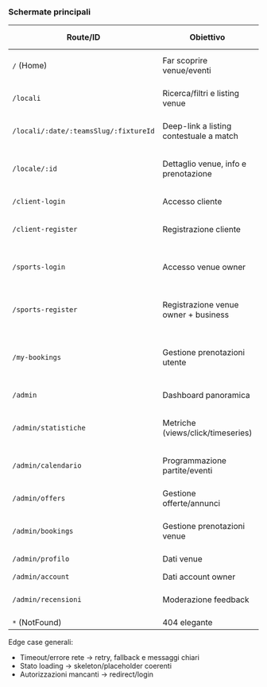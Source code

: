 ### Schermate principali

| Route/ID | Obiettivo | Dati richiesti | Eventi/CTA | Errori / Empty states |
|---|---|---|---|---|
| `/` (Home) | Far scoprire venue/eventi | Spotlight venue, promo, entry points | Vai a `/locali`, login/register | Nessun venue in evidenza → mostra consigli default |
| `/locali` | Ricerca/filtri e listing venue | GET `/api/venues` (filtri) | Applica filtri, apri venue, deep-link match | Nessun risultato → empty con suggerimenti filtri |
| `/locali/:date/:teamsSlug/:fixtureId` | Deep-link a listing contestuale a match | Stessa di `/locali` + parametri | Naviga al venue più vicino/pertinente | Fixture non valida → fallback a `/locali` |
| `/locale/:id` | Dettaglio venue, info e prenotazione | GET `/api/venues/:id`; partite e time slots | Seleziona slot, invia prenotazione | Conflitti/validazione → messaggi inline; venue non trovato → 404 |
| `/client-login` | Accesso cliente | email, password | Login, link a register | Credenziali errate, rete giù |
| `/client-register` | Registrazione cliente | name, email, password, consensi | Registra e login | Email già usata, password debole |
| `/sports-login` | Accesso venue owner | email, password | Login admin | Credenziali errate; se owner su client-login → suggerisci sports-login |
| `/sports-register` | Registrazione venue owner + business | name, email, password, businessInfo, consensi | Crea tenant+venue, login | Email esistente, businessInfo incompleta |
| `/my-bookings` | Gestione prenotazioni utente | Auth token; fetch prenotazioni utente | Vedi lista, nuova prenotazione | Non loggato → richiesta login; nessuna prenotazione → empty |
| `/admin` | Dashboard panoramica | Metriche sintetiche | Naviga sezioni | Nessun dato → placeholder |
| `/admin/statistiche` | Metriche (views/click/timeseries) | Endpoint analytics (no-store; tenant-aware) | Filtri data/scope, refresh | Nessun evento → empty; delay API → skeleton |
| `/admin/calendario` | Programmazione partite/eventi | Fixtures e strumenti di pianificazione | Filtra, pianifica, apri dettaglio | Nessuna partita programmata → empty |
| `/admin/offers` | Gestione offerte/annunci | Template offerte | Crea/edita/pubblica | Nessun template → empty con CTA Crea |
| `/admin/bookings` | Gestione prenotazioni venue | Elenco prenotazioni venue | Filtri, cerca, cambia stato | Nessuna prenotazione → empty; errori rete |
| `/admin/profilo` | Dati venue | Dati venue/Tenant | Modifica/salva | Campi mancanti/invalidi |
| `/admin/account` | Dati account owner | Dati utente | Modifica/salva | Errori validazione |
| `/admin/recensioni` | Moderazione feedback | Elenco recensioni | Filtri, azioni | Nessuna recensione → empty |
| `*` (NotFound) | 404 elegante | — | Torna a Home | — |

Edge case generali:
- Timeout/errore rete → retry, fallback e messaggi chiari
- Stato loading → skeleton/placeholder coerenti
- Autorizzazioni mancanti → redirect/login


